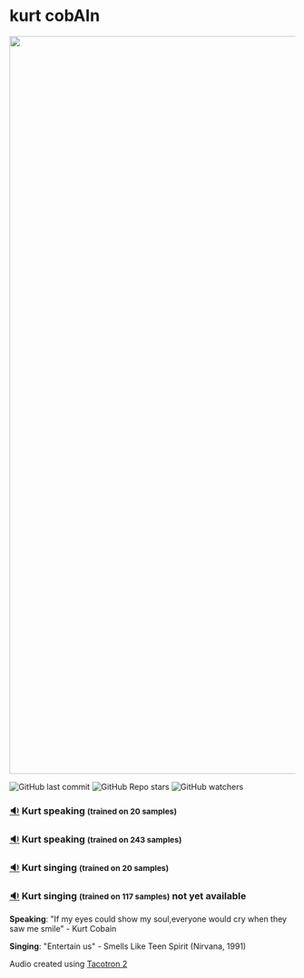 # kurt cobAIn

<p align="center">
<img src="https://github.com/aritzLizoain/kurt_cobAIn/blob/main/Data/kurt.jpeg" width="1300"/>
</p>

![GitHub last commit](https://img.shields.io/github/last-commit/aritzLizoain/kurt_cobAIn)
![GitHub Repo stars](https://img.shields.io/github/stars/aritzLizoain/kurt_cobAIn?style=social)
![GitHub watchers](https://img.shields.io/github/watchers/aritzLizoain/kurt_cobAIn?style=social)

### [:sound:](https://www.dropbox.com/s/5axmqn29thgfuxp/Kurt_speaking_20.wav?dl=0) **Kurt speaking** <span style="font-size:smaller;">(trained on **20 samples**)</span>

### [:sound:](https://www.dropbox.com/s/t8sw6knhp5o30xm/Kurt_speaking_243.wav?dl=0) **Kurt speaking** <span style="font-size:smaller;">(trained on **243 samples**)</span>

### [:sound:](https://www.dropbox.com/s/y850wk3gjvow545/Kurt_singing_20.wav?dl=0) **Kurt singing** <span style="font-size:smaller;">(trained on **20 samples**)</span>

### [:sound:]() **Kurt singing** <span style="font-size:smaller;">(trained on **117 samples**)</span> not yet available

**Speaking**: "If my eyes could show my soul,everyone would cry when they saw me smile" - Kurt Cobain

**Singing**: "Entertain us" - Smells Like Teen Spirit (Nirvana, 1991)

Audio created using [Tacotron 2](https://github.com/NVIDIA/tacotron2)
